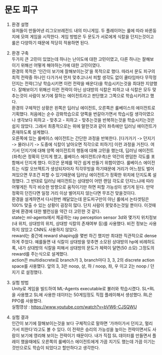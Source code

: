 # 문도 피구

1. 환경 설명  
유저들이 만들어낸 리그오브레전드 내의 미니게임. 두 플레이어는 룰에 따라 바론둥지에 모여 게임을 시작한다. 게임 방법은 두 문도가 서로에게 식칼을 던지는것이고 룰은 다양하기 때문에 적당히 적용하면 된다.

2. 환경 구축  
두가지 큰 고민이 있었는데 하나는 난이도에 대한 고민이였고, 다른 하나는 잘해보이기 위해선 어떻게 해야하는가에 대한 고민이였다.  
환경의 목적은 '인간이 보기에 잘해보이는것'을 목적으로 했다. 따라서 문도 피구의 최적 전략중 하나인 다가가서 먼저 맞추고나서 피할 생각도 없이 쿨타임마다 무작정 던지는 전략(그냥 학습시키면 이런 전략을 배운다)을 학습시키는것을 최대한 지양했다. 잘해보이기 위해선 이런 전략이 아닌 상대방의 식칼은 피하고 내 식칼은 모두 맞추는것이 사람이 보기에 잘하는 에이전트라고 판단했고 그쪽으로 학습시키려고 했다.  
환경의 구체적인 상황은 왼쪽은 딥러닝 에이전트, 오른쪽은 룰베이스의 에이전트로 기획했다. 처음에는 순수 강화학습으로 양쪽을 번갈아가면서 학습시킬 생각이였으나 생각보다 피하고 - 맞추고 - 피하고 - 맞추는것을 반복하는것을 학습시키는것은 쉽지 않았다. 그래서 최종적으로는 위에 말한것과 같이 좌측에만 딥러닝 에이전트가 존재하도록 설계했다.  
오른쪽에 있는 룰베이스 에이전트는 간단한 과정을 반복한다. [다가가기 -> 던지기 -> 물러나기 -> 도중에 식칼이 날아오면 직각으로 피하기] 이런 과정을 거친다. 여기서 던지기에 대해 양쪽 에이전트의 행동에 대해 고민을 했는데, 딥러닝 에이전트(좌측)은 정확히 던지게 했고, 룰베이스 에이전트(우측)은 약간의 랜덤한 각도를 포함해서 던지게 했다. 이것은 문제를 약간 쉽게 만들기 위함이였다. 룰베이스 에이전트는 식칼 오브젝트가 생성되자마자 직각무빙을 하기때문에 거리가 어느정도 벌어져있으면 무조건 피할 수 있기때문에 딥러닝 에이전트가 정확한 위치에 던지도록 설정했다. 그 반대로 딥러닝 에이전트는 상대방이 어떤 랜덤 각도로 던지느냐에 따라 어떻게든 직각 비슷한 방향으로 움직이기만 하면 피할 가능성이 생기게 된다. 만약 정확히 던진다면 일정 거리 이상 벌어지지 않는다면 무조건 맞을것이다.  
환경을 설계하면서 다시한번 깨달았는데 문도피구만이 아닌 롤에서 논타겟팅은 100% 맞출 수 있는 상황이 굉장히 많다. 단지 사람이 못맞추는것일 뿐이다. 이것때문에 환경에 대한 밸런싱을 약간 더 고민한 것 같다.  
state는 ml-agents에서 제공하는 ray perception sensor 3d와 몇가지 위치정보(내 위치, 상대방의 위치, 상대방 식칼의 존재여부 등)를 사용했다. 비전 정보는 사용하지 않았고 CNN도 사용하지 않았다.  
reward는 중간에 reward shaping을 몇번 하긴 했지만 최대한 직관적으로 dense하게 주었다. 예를들면 내 식칼이 상대방을 맞추면 소모된 상대방의 hp에 비례하도록, 내가 상대방의 식칼을 피해서 상대방의 문도가 체력이 달면(50 소모) 그정도의 reward를 주는식으로 설계했다.  
action은 multidiscrete로 branch가 3, branch마다 3, 3, 2의 discrete action space를 사용했다. 앞의 3, 3은 noop, 상, 하 / noop, 좌, 우 이고 2는 noop / 던지기 로 설정했다.  

3. 실험 방법  
Unity로 게임을 빌드하여 ML-Agents executable로 불러와 학습시켰다. SL+RL을 사용했고 SL에 사용한 데이터는 50게임정도 직접 플레이해서 생성했다. RL은 PPO를 사용했다.  
실험영상 : https://www.youtube.com/watch?v=bVW6-CJSQWU

4. 실험 결과  
인간이 보기에 잘해보이는것을 보다 구체적으로 말하면 '가까이가서 던지고, 멀리 가서 피한다'라고도 볼 수 있다. 이 전략은 승리의 가능성을 높이는 전략이면서도 사람이 보기에 영리해 보이는 전략이기 때문이다. 내가 직접 SL 데이터를 만들면서 플레이 했을때에도 오른쪽의 룰베이스 에이전트에게 가끔 지기도 했는데 가끔 이기는것만으로도 학습이 되었다고 할만하다고 생각한다.
